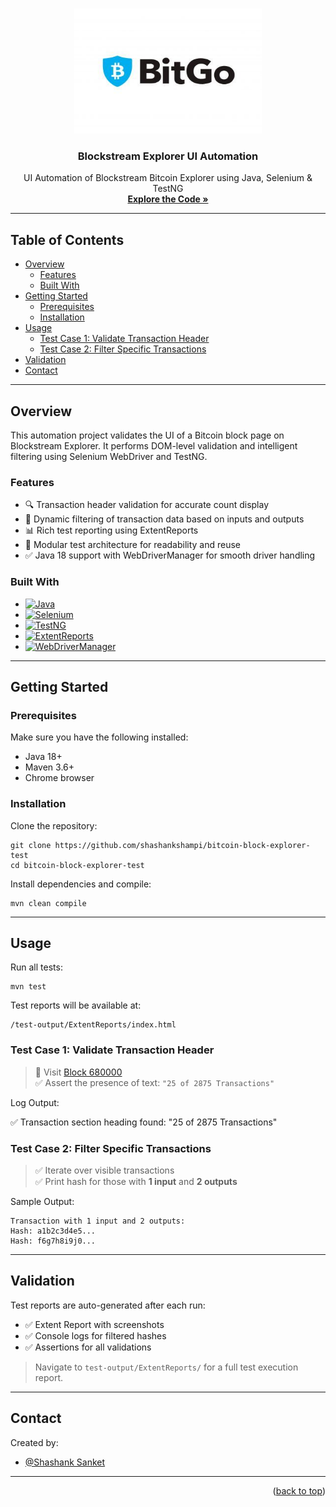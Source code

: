 <a name="readme-top"></a>

<!-- PROJECT LOGO -->
<br />
<div align="center">
  <a href="https://github.com/shashankshampi/bitcoin-block-explorer-test">
    <img src="files/bitgo.jpg" alt="Logo" width="300" height="200">
  </a>

<h3 align="center">Blockstream Explorer UI Automation</h3>

  <p align="center">
    UI Automation of Blockstream Bitcoin Explorer using Java, Selenium & TestNG
    <br />
    <a href="https://github.com/shashankshampi/bitcoin-block-explorer-test"><strong>Explore the Code »</strong></a>
  </p>
</div>

---

## Table of Contents

- [Overview](#overview)
    - [Features](#features)
    - [Built With](#built-with)
- [Getting Started](#getting-started)
    - [Prerequisites](#prerequisites)
    - [Installation](#installation)
- [Usage](#usage)
    - [Test Case 1: Validate Transaction Header](#test-case-1-validate-transaction-header)
    - [Test Case 2: Filter Specific Transactions](#test-case-2-filter-specific-transactions)
- [Validation](#validation)
- [Contact](#contact)

---

## Overview

This automation project validates the UI of a Bitcoin block page on Blockstream Explorer. It performs DOM-level validation and intelligent filtering using Selenium WebDriver and TestNG.

### Features

- 🔍 Transaction header validation for accurate count display
- 🎯 Dynamic filtering of transaction data based on inputs and outputs
- 📊 Rich test reporting using ExtentReports
- 🧱 Modular test architecture for readability and reuse
- ✅ Java 18 support with WebDriverManager for smooth driver handling

### Built With

* [![Java][java-badge]][java-url]
* [![Selenium][selenium-badge]][selenium-url]
* [![TestNG][testng-badge]][testng-url]
* [![ExtentReports][extent-badge]][extent-url]
* [![WebDriverManager][wdm-badge]][wdm-url]

---

## Getting Started

### Prerequisites

Make sure you have the following installed:

- Java 18+
- Maven 3.6+
- Chrome browser

### Installation

Clone the repository:
```
git clone https://github.com/shashankshampi/bitcoin-block-explorer-test
cd bitcoin-block-explorer-test
```
Install dependencies and compile:
```
mvn clean compile
```
---

## Usage

Run all tests:

```
mvn test
```

Test reports will be available at:
```
/test-output/ExtentReports/index.html
```

### Test Case 1: Validate Transaction Header

> 📍 Visit [Block 680000](https://blockstream.info/block/000000000000000000076c036ff5119e5a5a74df77abf64203473364509f7732)  
> ✅ Assert the presence of text: `"25 of 2875 Transactions"`

Log Output:

✅ Transaction section heading found: "25 of 2875 Transactions"


### Test Case 2: Filter Specific Transactions

> ✅ Iterate over visible transactions  
> ✅ Print hash for those with **1 input** and **2 outputs**

Sample Output:
```
Transaction with 1 input and 2 outputs:
Hash: a1b2c3d4e5...
Hash: f6g7h8i9j0...
```
---

## Validation

Test reports are auto-generated after each run:

- ✅ Extent Report with screenshots
- ✅ Console logs for filtered hashes
- ✅ Assertions for all validations

> Navigate to `test-output/ExtentReports/` for a full test execution report.

---

## Contact

Created by:

- [@Shashank Sanket](mailto:shashank.sanket1995@gmail.com)

---

<!-- MARKDOWN LINKS & BADGES -->
[java-badge]: https://img.shields.io/badge/Java-18-blue.svg?logo=java
[java-url]: https://www.oracle.com/java/
[selenium-badge]: https://img.shields.io/badge/Selenium-4.33.0-43B02A?logo=selenium
[selenium-url]: https://www.selenium.dev/
[testng-badge]: https://img.shields.io/badge/TestNG-7.5-red.svg?logo=testng
[testng-url]: https://testng.org/
[extent-badge]: https://img.shields.io/badge/ExtentReports-5.0.9-purple.svg?logo=html5
[extent-url]: https://extentreports.com/
[wdm-badge]: https://img.shields.io/badge/WebDriverManager-6.1.0-35B5E5?logo=google-chrome
[wdm-url]: https://github.com/bonigarcia/webdrivermanager

<p align="right">(<a href="#readme-top">back to top</a>)</p>